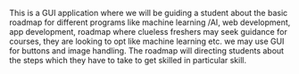 This is a GUI application where we will be guiding a student about the basic roadmap for different programs like machine learning /AI, web development, app development, roadmap where clueless freshers may seek guidance for courses, they are looking to opt like machine learning etc. we may use GUI for buttons and image handling. The roadmap will directing students about the steps which they have to take to get skilled in particular skill.
